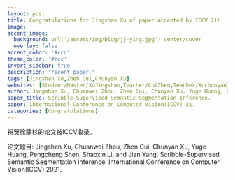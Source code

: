 ```yaml
---
layout: post
title: Congratulations for Jingshan Xu of paper accepted by ICCV 21!
image:
accent_image:
  background: url('/assets/img/blog/jj-ying.jpg') center/cover
  overlay: false
accent_color: '#ccc'
theme_color: '#ccc'
invert_sidebar: true
description: "recent paper."
tags: [Jingshan Xu,Zhen Cui,Chunyan Xu]
websites: [Student/Master/XuJingshan,Teacher/CuiZhen,Teacher/Xuchunyan]
author: Jingshan Xu, Chuanwei Zhou, Zhen Cui, Chunyan Xu, Yuge Huang, Pengcheng Shen, Shaoxin Li, and Jian Yang.
paper_title: Scribble-Supervised Semantic Segmentation Inference.
paper: International Conference on Computer Vision(ICCV) 21.
categories: [Congratulations]
---
```


祝贺徐静杉的论文被ICCV收录。

论文题目: Jingshan Xu, Chuanwei Zhou, Zhen Cui, Chunyan Xu, Yuge Huang, Pengcheng Shen, Shaoxin Li, and Jian Yang. Scribble-Supervised Semantic Segmentation Inference. International Conference on Computer Vision(ICCV) 2021.
